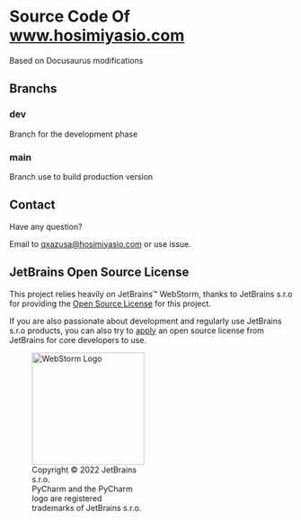 # Source Code Of www.hosimiyasio.com
Based on Docusaurus modifications
## Branchs
### dev
Branch for the development phase
### main
Branch use to build production version

## Contact
Have any question? 

Email to [qxazusa@hosimiyasio.com](mailto:qxazusa@hosimiyasio.com) or use issue.


## JetBrains Open Source License
This project relies heavily on JetBrains™ WebStorm, thanks to JetBrains s.r.o for providing the [Open Source License](https://www.jetbrains.com/community/opensource/#support) for this project.

If you are also passionate about development and regularly use JetBrains s.r.o products, you can also try to [apply](https://www.jetbrains.com/shop/eform/opensource) an open source license from JetBrains for core developers to use.
<figure style="width: min-content">
    <img src="https://resources.jetbrains.com/storage/products/company/brand/logos/WebStorm_icon.png" width="200" height="200" alt="WebStorm Logo">
    <figcaption>Copyright © 2022 JetBrains s.r.o. <br>PyCharm and the PyCharm logo are registered trademarks of JetBrains s.r.o.</figcaption>
</figure>